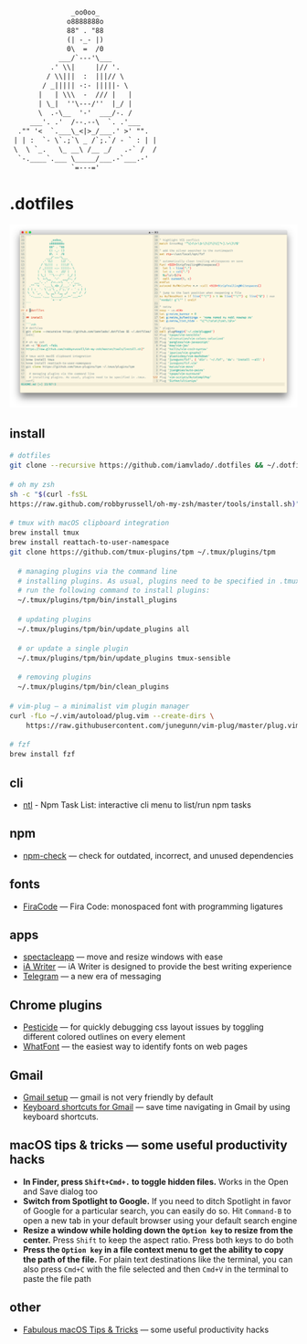 ```
               _oo0oo_
              o8888888o
              88" . "88
              (| -_- |)
              0\  =  /0
            ___/`---'\___
          .' \\|     |// '.
         / \\|||  :  |||// \
        / _||||| -:- |||||- \
       |   | \\\  -  /// |   |
       | \_|  ''\---/''  |_/ |
       \  .-\__  '-'  ___/-. /
     ___'. .'  /--.--\  `. .'___
  ."" '<  `.___\_<|>_/___.' >' "".
 | | :  `- \`.;`\ _ /`;.`/ - ` : | |
 \  \ `_.   \_ __\ /__ _/   .-` /  /
  `-.____`.___ \_____/___.-`___.-'
               `=---='
```

# .dotfiles

![preview](./screenshots/preview.png)

## install

```zsh
# dotfiles
git clone --recursive https://github.com/iamvlado/.dotfiles && ~/.dotfiles/init

# oh my zsh
sh -c "$(curl -fsSL
https://raw.github.com/robbyrussell/oh-my-zsh/master/tools/install.sh)"

# tmux with macOS clipboard integration
brew install tmux
brew install reattach-to-user-namespace
git clone https://github.com/tmux-plugins/tpm ~/.tmux/plugins/tpm

  # managing plugins via the command line
  # installing plugins. As usual, plugins need to be specified in .tmux.conf.
  # run the following command to install plugins:
  ~/.tmux/plugins/tpm/bin/install_plugins

  # updating plugins
  ~/.tmux/plugins/tpm/bin/update_plugins all

  # or update a single plugin
  ~/.tmux/plugins/tpm/bin/update_plugins tmux-sensible

  # removing plugins
  ~/.tmux/plugins/tpm/bin/clean_plugins

# vim-plug — a minimalist vim plugin manager
curl -fLo ~/.vim/autoload/plug.vim --create-dirs \
    https://raw.githubusercontent.com/junegunn/vim-plug/master/plug.vim

# fzf
brew install fzf
```

## cli
+ [ntl](https://github.com/ruyadorno/ntl) - Npm Task List: interactive cli menu to list/run npm tasks

## npm
+ [npm-check](https://www.npmjs.com/package/npm-check) — check for outdated, incorrect, and unused dependencies

## fonts
+ [FiraCode](https://github.com/tonsky/FiraCode) — Fira Code: monospaced font with programming ligatures

## apps
+ [spectacleapp](https://www.spectacleapp.com) — move and resize windows with ease
+ [iA Writer](https://ia.net/writer/) — iA Writer is designed to provide the best writing experience
+ [Telegram](https://telegram.org/) — a new era of messaging

## Chrome plugins
+ [Pesticide](http://pesticide.io/) — for quickly debugging css layout issues by toggling different colored outlines on every element
+ [WhatFont](http://www.chengyinliu.com/whatfont.html) — the easiest way to identify fonts on web pages

## Gmail
+ [Gmail setup](https://iamstarkov.com/gmail-setup/) — gmail is not very friendly by default
+ [Keyboard shortcuts for Gmail](https://support.google.com/mail/answer/6594?hl=en) — save time navigating in Gmail by using keyboard shortcuts.

## macOS tips & tricks — some useful productivity hacks
+ **In Finder, press `Shift+Cmd+.` to toggle hidden files.** Works in the Open and Save dialog too
+ **Switch from Spotlight to Google.** If you need to ditch Spotlight in favor of Google for a particular search, you can easily do so. Hit `Command-B` to open a new tab in your default browser using your default search engine
+ **Resize a window while holding down the `Option key` to resize from the center.** Press `Shift` to keep the aspect ratio. Press both keys to do both
+ **Press the `Option key` in a file context menu to get the ability to copy the path of the file.** For plain text destinations like the terminal, you can also press `Cmd+C` with the file selected and then `Cmd+V` in the terminal to paste the file path

## other
+ [Fabulous macOS Tips & Tricks](https://blog.sindresorhus.com/macos-tips-tricks-13046cf377f8#.akgfqk1uo) — some useful productivity hacks
